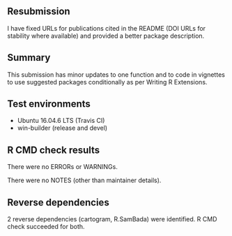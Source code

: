 ## Resubmission

I have fixed URLs for publications cited in the README (DOI URLs for stability 
where available) and provided a better package description.

## Summary

This submission has minor updates to one function and to code in vignettes to
use suggested packages conditionally as per Writing R Extensions.

## Test environments

  * Ubuntu 16.04.6 LTS (Travis CI)
  * win-builder (release and devel)

## R CMD check results

There were no ERRORs or WARNINGs.

There were no NOTES (other than maintainer details).

## Reverse dependencies

2 reverse dependencies (cartogram, R.SamBada) were identified. R CMD check succeeded for both.
